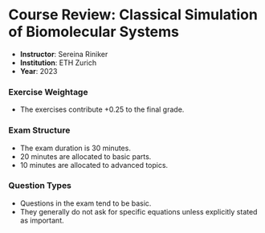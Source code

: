 # Course Review: Classical Simulation of Biomolecular Systems

- **Instructor**: Sereina Riniker
- **Institution**: ETH Zurich
- **Year**: 2023

### Exercise Weightage

- The exercises contribute +0.25 to the final grade.

### Exam Structure

- The exam duration is 30 minutes.
- 20 minutes are allocated to basic parts.
- 10 minutes are allocated to advanced topics.

### Question Types

- Questions in the exam tend to be basic.
- They generally do not ask for specific equations unless explicitly stated as important.